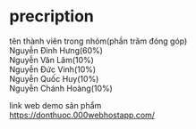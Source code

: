 # precription

tên thành viên trong nhóm(phần trăm đóng góp)  
Nguyễn Đình Hưng(60%)  
Nguyễn Văn Lâm(10%)  
Nguyễn Đức Vinh(10%)  
Nguyễn Quốc Huy(10%)  
Nguyễn Chánh Hoàng(10%)

link web demo sản phẩm  
https://donthuoc.000webhostapp.com/

